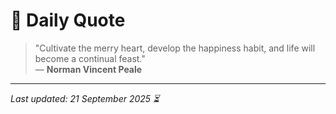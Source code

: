 # 📜 Daily Quote

> "Cultivate the merry heart, develop the happiness habit, and life will become a continual feast."  
> — **Norman Vincent Peale**

---

_Last updated: 21 September 2025 ⏳_
